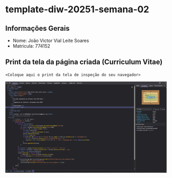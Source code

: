 # template-diw-20251-semana-02

## Informações Gerais
- Nome: João Victor Vial Leite Soares
- Matricula: 774152

## Print da tela da página criada (Curriculum Vitae)
`<Coloque aqui o print da tela de inspeção do seu navegador>`

![inspeção](imgs/insp.png)